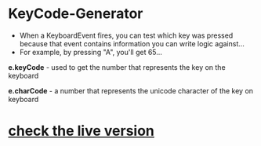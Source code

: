 # KeyCode-Generator

 <ul>
  <li>When a KeyboardEvent fires, you can test which key was pressed because that event contains information you can write logic against...</li>
  <li> For example, by pressing "A", you'll get 65...</li>
 </ul>
 
 <strong>e.keyCode</strong> - used to get the number that represents the key on the keyboard
 
 <strong> e.charCode</strong> - a number that represents the unicode character of the key on keyboard
 <br>
 # <a href="https://manoharys.github.io/KeyCode-Generator/" > check the live version </a>
